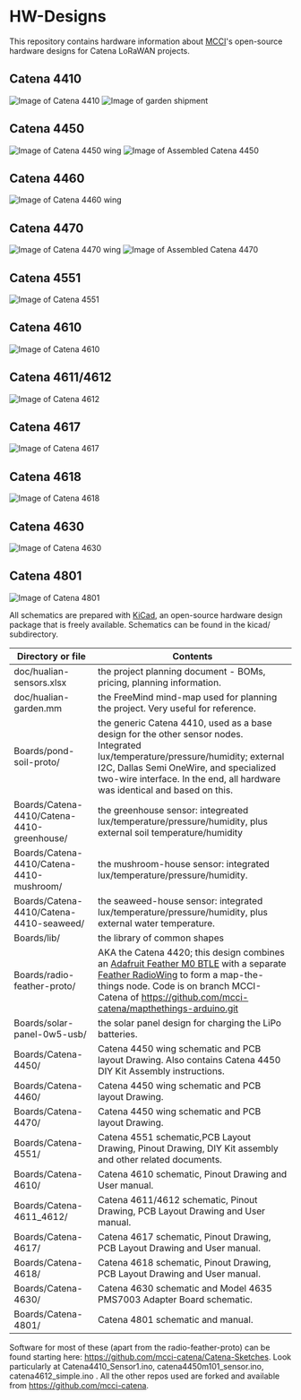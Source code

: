 # HW-Designs
This repository contains hardware information about [MCCI](http://www.mcci.com)'s open-source hardware designs for Catena LoRaWAN projects.

Catena 4410
-----------
<img src="/assets/MCCI-Catena-4410-1080x620.jpg" alt="Image of Catena 4410" /> 
<Img src="/assets/catena-4410-hualian-kit-20161104-rough-1024x871.jpg" alt="Image of garden shipment" /> 

Catena 4450
-----------
<img src="/assets/Catena-4450-Wing.jpg" alt="Image of Catena 4450 wing" /> 
<img src="/assets/Assembled-Catena-4450.jpg" alt="Image of Assembled Catena 4450" />

Catena 4460
-----------
<img src="/assets/Catena-4460-wing.jpg" alt="Image of Catena 4460 wing" /> 

Catena 4470
-----------
<img src="/assets/Catena-4470-wing.jpg" alt="Image of Catena 4470 wing" />
<img src="/assets/Catena-4470-Assembled.jpg" alt="Image of Assembled Catena 4470" /> 

Catena 4551
-----------
<img src="/assets/Catena-4551-Proto.jpg" alt="Image of Catena 4551" /> 

Catena 4610
----------------
<img src="/assets/Catena-4610.jpg" alt="Image of Catena 4610" />

Catena 4611/4612
----------------
<img src="/assets/Catena-4612.jpg" alt="Image of Catena 4612" /> 

Catena 4617
----------------
<img src="/assets/Catena-4617.jpg" alt="Image of Catena 4617" />

Catena 4618
----------------
<img src="/assets/Catena-4618.jpg" alt="Image of Catena 4618" />

Catena 4630
----------------
<img src="/assets/Catena-4630-With-PMS7003.jpg" alt="Image of Catena 4630" />

Catena 4801
----------------
<img src="/assets/Catena-4801.jpg" alt="Image of Catena 4801" />

All schematics are prepared with [KiCad](http://kicad-pcb.org/), an open-source hardware design package that is freely available. 
Schematics can be found in the kicad/ subdirectory. 

Directory or file | Contents
------------------|---------
doc/hualian-sensors.xlsx | the project planning document - BOMs, pricing, planning information.
doc/hualian-garden.mm | the FreeMind mind-map used for planning the project. Very useful for reference.
Boards/pond-soil-proto/ | the generic Catena 4410, used as a base design for the other sensor nodes. Integrated lux/temperature/pressure/humidity; external I2C, Dallas Semi OneWire, and specialized two-wire interface. In the end, all hardware was identical and based on this.
Boards/Catena-4410/Catena-4410-greenhouse/ | the greenhouse sensor: integreated lux/temperature/pressure/humidity, plus external soil temperature/humidity
Boards/Catena-4410/Catena-4410-mushroom/ | the mushroom-house sensor: integrated lux/temperature/pressure/humidity.
Boards/Catena-4410/Catena-4410-seaweed/ | the seaweed-house sensor: integrated lux/temperature/pressure/humidity, plus external water temperature.
Boards/lib/ | the library of common shapes
Boards/radio-feather-proto/ | AKA the Catena 4420; this design combines an [Adafruit Feather M0 BTLE](https://www.adafruit.com/products/2995) with a separate [Feather RadioWing](https://www.adafruit.com/products/3231) to form a map-the-things node. Code is on branch MCCI-Catena of https://github.com/mcci-catena/mapthethings-arduino.git 
Boards/solar-panel-0w5-usb/ | the solar panel design for charging the LiPo batteries.
Boards/Catena-4450/ | Catena 4450 wing schematic and PCB layout Drawing. Also contains Catena 4450 DIY Kit Assembly instructions.
Boards/Catena-4460/ | Catena 4450 wing schematic and PCB layout Drawing.
Boards/Catena-4470/ | Catena 4450 wing schematic and PCB layout Drawing.
Boards/Catena-4551/ | Catena 4551 schematic,PCB Layout Drawing, Pinout Drawing, DIY Kit assembly and other related documents.
Boards/Catena-4610/ | Catena 4610 schematic, Pinout Drawing and User manual.
Boards/Catena-4611_4612/ | Catena 4611/4612 schematic, Pinout Drawing, PCB Layout Drawing and User manual.
Boards/Catena-4617/ | Catena 4617 schematic, Pinout Drawing, PCB Layout Drawing and User manual.
Boards/Catena-4618/ | Catena 4618 schematic, Pinout Drawing, PCB Layout Drawing and User manual.
Boards/Catena-4630/ | Catena 4630 schematic and Model 4635 PMS7003 Adapter Board schematic.
Boards/Catena-4801/ | Catena 4801 schematic and manual.

Software for most of these (apart from the radio-feather-proto) can be found starting here: https://github.com/mcci-catena/Catena-Sketches.
Look particularly at Catena4410_Sensor1.ino, catena4450m101_sensor.ino, catena4612_simple.ino . All the other repos used are forked and available from https://github.com/mcci-catena.
